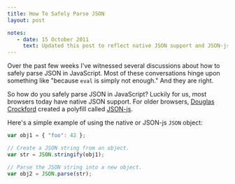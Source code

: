 ```yaml
---
title: How To Safely Parse JSON
layout: post

notes:
   - date: 15 October 2011
     text: Updated this post to reflect native JSON support and JSON-js.
---
```


Over the past few weeks I've witnessed several discussions about how to safely
parse JSON in JavaScript. Most of these conversations hinge upon something
like "because `eval` is simply not enough." And they are right.

So how do you safely parse JSON in JavaScript? Luckily for us, most browsers
today have native JSON support. For older browsers, [Douglas Crockford][1]
created a polyfill called [JSON-js][2].

Here's a simple example of using the native or JSON-js `JSON` object:

```js
var obj1 = { "foo": 42 };

// Create a JSON string from an object.
var str = JSON.stringify(obj1);

// Parse the JSON string into a new object.
var obj2 = JSON.parse(str);
```

[1]: http://crockford.com/
[2]: https://github.com/douglascrockford/JSON-js
